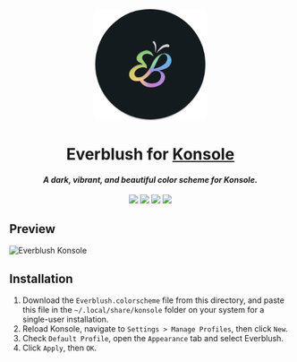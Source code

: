 <div align="center">
    <img src="https://raw.githubusercontent.com/Everblush/.github/main/assets/logo.png" height="200px" width="200px" alt="logo"> 
</div>

<h1 align="center">Everblush for <a href="https://konsole.kde.org/">Konsole</a></h1>

<h4 align="center"><i>A dark, vibrant, and beautiful color scheme for Konsole.</i></h4>

<p align="center">
    <a href="https://github.com/Everblush/terminal-emulators/stars"><img src="https://img.shields.io/github/stars/Everblush/terminal-emulators?color=e57474&labelColor=1e2528&style=for-the-badge"></a>
    <a href="https://github.com/Everblush/terminal-emulators/issues"><img src="https://img.shields.io/github/issues/Everblush/terminal-emulators?color=67b0e8&labelColor=1e2528&style=for-the-badge"></a>
    <a href="https://github.com/Everblush/terminal-emulators/blob/main/LICENSE"><img src="https://img.shields.io/static/v1?label=license&message=MIT&color=8ccf7e&labelColor=1e2528&style=for-the-badge"></a>
    <a href="https://github.com/Everblush/terminal-emulators/network/members"><img src="https://img.shields.io/github/forks/Everblush/terminal-emulators?color=e5c76b&labelColor=1e2528&style=for-the-badge"></a>
</p>

## Preview

![Everblush Konsole](https://raw.githubusercontent.com/prateektade/everblush-terminal-emulators/rework-repository/assets/Everblush-Konsole.webp)

## Installation

1. Download the `Everblush.colorscheme` file from this directory, and paste this file in the `~/.local/share/konsole` folder on your system for a single-user installation.
2. Reload Konsole, navigate to `Settings > Manage Profiles`, then click `New`.
3. Check `Default Profile`, open the `Appearance` tab and select Everblush.
8. Click `Apply`, then `OK`.
